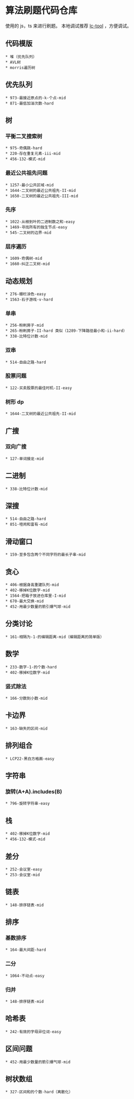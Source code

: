 # 算法刷题代码仓库

使用的 js，ts 来进行刷题。
本地调试推荐 [lc-tool](https://github.com/YBFACC/lc-tool) ，方便调试。

## 代码模版

    * 堆（优先队列）
    * AVL树
    * morris遍历树

## 优先队列

    * 973-最接近原点的-k-个点-mid
    * 871-最低加油次数-hard

## 树

### 平衡二叉搜索树

    * 975-奇偶跳-hard
    * 220-存在重复元素-iii-mid
    * 456-132-模式-mid

### 最近公共祖先问题

    * 1257-最小公共区域-mid
    * 1644-二叉树的最近公共祖先-II-mid
    * 1650-二叉树的最近公共祖先-III-mid

### 先序

    * 1022-从根到叶的二进制数之和-easy
    * 1469-寻找所有的独生节点-easy
    * 545-二叉树的边界-mid

### 层序遍历

    * 1609-奇偶树-mid
    * 1660-纠正二叉树-mid 


## 动态规划

    * 276-栅栏涂色-easy
    * 1563-石子游戏-v-hard

### 单串

    * 256-粉刷房子-mid
    * 265-粉刷房子-II-hard 类似（1289-下降路径最小和-ii-hard）
    * 338-比特位计数-mid

### 双串

    * 514-自由之路-hard

### 股票问题

    * 122-买卖股票的最佳时机-II-easy

### 树形 dp

    * 1644-二叉树的最近公共祖先-II-mid

## 广搜

### 双向广搜

    * 127-单词接龙-mid

## 二进制

    * 338-比特位计数-mid

## 深搜

    * 514-自由之路-hard
    * 851-喧闹和富有-mid

## 滑动窗口

    * 159-至多包含两个不同字符的最长子串-mid

## 贪心

    * 406-根据身高重建队列-mid
    * 402-移掉K位数字-mid
    * 1564-把箱子放进仓库里-I-mid
    * 670-最大交换-mid
    * 452-用最少数量的箭引爆气球-mid

## 分类讨论

    * 161-相隔为-1-的编辑距离-mid（编辑距离的简单版）

## 数学

    * 233-数字-1-的个数-hard
    * 402-移掉K位数字-mid

### 竖式除法

    * 166-分数到小数-mid

## 卡边界

    * 163-缺失的区间-mid

## 排列组合

    * LCP22-黑白方格画-easy

## 字符串

### 旋转(A+A).includes(B)

    * 796-旋转字符串-easy

## 栈

    * 402-移掉K位数字-mid
    * 456-132-模式-mid

## 差分

    * 252-会议室-easy
    * 253-会议室-mid

## 链表

    * 148-排序链表-mid

## 排序

### 基数排序

    * 164-最大间距-hard

### 二分

    * 1064-不动点-easy

### 归并

    * 148-排序链表-mid

## 哈希表

    * 242-有效的字母异位词-easy

## 区间问题

    * 452-用最少数量的箭引爆气球-mid

## 树状数组

    * 327-区间和的个数-hard（离散化）